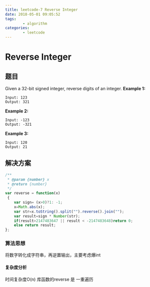 ```yaml
---
title: leetcode-7 Reverse Integer
date: 2018-05-01 09:05:52
tags:
        - algorithm
categories:
        - leetcode
---
```


# Reverse Integer
## 题目
Given a 32-bit signed integer, reverse digits of an integer.
**Example 1:**
```
Input: 123
Output: 321
```
**Example 2:**
```
Input: -123
Output: -321
```
**Example 3:**
```
Input: 120
Output: 21
```

## 解决方案
```javascript
/**
 * @param {number} x
 * @return {number}
 */
var reverse = function(x)
 {
    var sign= (x>0)?1: -1;
    x=Math.abs(x);
    var str=x.toString().split("").reverse().join("");
    var result=sign * Number(str);
    if(result>2147483647 || result < -2147483648)return 0;
    else return result;
};
```

### 算法思想
将数字转化成字符串，再逆置输出，主要考虑爆int

#### 复杂度分析
时间复杂度O(n) 库函数的reverse 是 一重遍历
